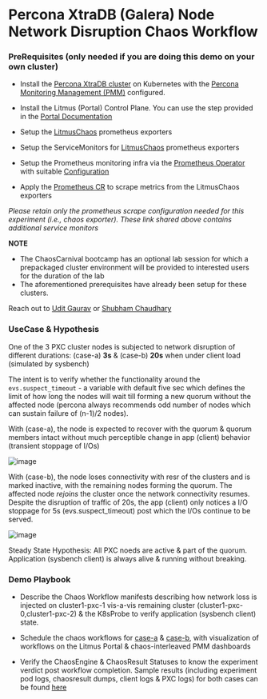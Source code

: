 # Percona XtraDB (Galera) Node Network Disruption Chaos Workflow


### PreRequisites (only needed if you are doing this demo on your own cluster) 

- Install the [Percona XtraDB cluster](https://www.percona.com/doc/kubernetes-operator-for-pxc/kubernetes.html#install-kubernetes) on Kubernetes with the [Percona 
  Monitoring Management (PMM)](https://www.percona.com/doc/kubernetes-operator-for-pxc/monitoring.html) configured. 

- Install the Litmus (Portal) Control Plane. You can use the step provided in the [Portal Documentation](https://github.com/litmuschaos/litmus/tree/master/litmus-portal#applying-k8s-manifest)

- Setup the [LitmusChaos](https://github.com/chaoscarnival/bootcamps/tree/main/day1-kafkaChaos/chaos-exporter) prometheus exporters
- Setup the ServiceMonitors for [LitmusChaos](https://github.com/chaoscarnival/bootcamps/blob/main/day1-kafkaChaos/service-monitors/chaos-exporter-service-monitor.yaml) prometheus exporters
- Setup the Prometheus monitoring infra via the [Prometheus Operator](https://github.com/litmuschaos/litmus/tree/master/monitoring/utils/prometheus/prometheus-operator) with suitable [Configuration](https://github.com/litmuschaos/litmus/tree/master/monitoring/utils/prometheus/prometheus-configuration)
- Apply the [Prometheus CR](https://github.com/chaoscarnival/bootcamps/tree/main/day1-kafkaChaos/prometheus) to scrape metrics from the LitmusChaos exporters

*Please retain only the prometheus scrape configuration needed for this experiment (i.e., chaos exporter). These link shared above contains additional service monitors*

**NOTE**

- The ChaosCarnival bootcamp has an optional lab session for which a prepackaged cluster environment will be provided to interested users for the duration of the lab
- The aforementioned prerequisites have already been setup for these clusters. 

Reach out to [Udit Gaurav](udit.gaurav@mayadata.io) or [Shubham Chaudhary](shubham.chaudhary@mayadata.io)

### UseCase & Hypothesis 

One of the 3 PXC cluster nodes is subjected to network disruption of different durations: (case-a) **3s** & (case-b) **20s** when under client load (simulated by sysbench)

The intent is to verify whether the functionality around the `evs.suspect_timeout` - a variable with default five sec which defines the limit of how long the nodes will 
wait till forming a new quorum without the affected node (percona always recommends odd number of nodes which can sustain failure of (n-1)/2 nodes).

With (case-a), the node is expected to recover with the quorum & quorum members intact without much perceptible change in app (client) behavior (transient stoppage of I/Os)

![image](https://user-images.githubusercontent.com/21166217/107640945-fd928980-6c98-11eb-9f21-841e8786a4b3.png)


With (case-b), the node loses connectivity with resr of the clusters and is marked inactive, with the remaining nodes forming the quorum. The affected node *rejoins* the cluster 
once the network connectivity resumes. Despite the disruption of traffic of 20s, the app (client) only notices a I/O stoppage for 5s (evs.suspect_timeout) post which the I/Os 
continue to be served. 

![image](https://user-images.githubusercontent.com/21166217/107641065-261a8380-6c99-11eb-87dc-515e5a2495b8.png)

Steady State Hypothesis: All PXC noeds are active & part of the quorum. Application (sysbench client) is always alive & running without breaking. 

### Demo Playbook

- Describe the Chaos Workflow manifests describing how network loss is injected on cluster1-pxc-1 vis-a-vis remaining cluster (cluster1-pxc-0,cluster1-pxc-2) & the K8sProbe 
  to verify application (sysbench client) state. 

- Schedule the chaos workflows for [case-a](https://github.com/chaoscarnival/bootcamps/blob/main/day2-perconaMySQLChaos/chaos-workflow/pxc-node-nw-disruption-3s/percona-chaos-wf.yaml) & [case-b](https://github.com/chaoscarnival/bootcamps/blob/main/day2-perconaMySQLChaos/chaos-workflow/pxc-node-nw-disruption-10s/percona-chaos-wf.yaml), with visualization of workflows on the Litmus Portal & chaos-interleaved PMM dashboards 

- Verify the ChaosEngine & ChaosResult Statuses to know the experiment verdict post workflow completion. Sample results (including experiment pod logs, chaosresult dumps, client logs & PXC logs) for both cases can be found [here](https://github.com/chaoscarnival/bootcamps/tree/main/day2-perconaMySQLChaos/results)
